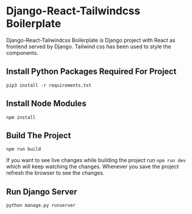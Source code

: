 
# Django-React-Tailwindcss Boilerplate
Django-React-Tailwindcss Boilerplate is Django project with React as frontend served by Django. Tailwind css has been used to style the components.

## Install Python Packages Required For Project

`pip3 install -r requirements.txt`

## Install Node Modules

`npm install`

## Build The Project

`npm run build`

If you want to see live changes while building the project run `npm run dev` which will keep watching the changes. Whenever you save the project refresh the browser to see the changes.

## Run Django Server

`python manage.py runserver`


